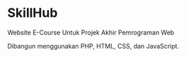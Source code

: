 # SkillHub

Website E-Course Untuk Projek Akhir Pemrograman Web

Dibangun menggunakan PHP, HTML, CSS, dan JavaScript.
